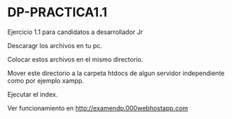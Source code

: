 # DP-PRACTICA1.1
Ejercicio 1.1 para candidatos a desarrollador Jr


Descaragr los archivos en tu pc.

Colocar estos archivos en el mismo directorio. 

Mover este directorio a la carpeta htdocs de algun servidor independiente como por ejemplo xampp.

Ejecutar el index.

Ver funcionamiento en http://examendp.000webhostapp.com


